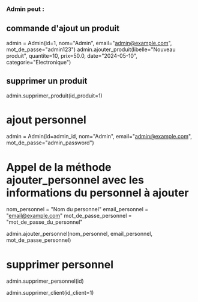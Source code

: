 ### Admin peut :

## commande d'ajout un produit

admin = Admin(id=1, nom="Admin", email="admin@example.com", mot_de_passe="admin123")
admin.ajouter_produit(libelle="Nouveau produit", quantite=10, prix=50.0, date="2024-05-10", categorie="Electronique")

## supprimer un produit

admin.supprimer_produit(id_produit=1)

# ajout personnel

admin = Admin(id=admin_id, nom="Admin", email="admin@example.com", mot_de_passe="admin_password")

# Appel de la méthode ajouter_personnel avec les informations du personnel à ajouter

nom_personnel = "Nom du personnel"
email_personnel = "email@example.com"
mot_de_passe_personnel = "mot_de_passe_du_personnel"

admin.ajouter_personnel(nom_personnel, email_personnel, mot_de_passe_personnel)

# supprimer personnel

admin.supprimer_personnel(id)

admin.supprimer_client(id_client=1)
